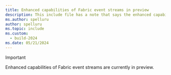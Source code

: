 ```yaml
---
title: Enhanced capabilities of Fabric event streams in preview
description: This include file has a note that says the enhanced capabilities of Fabric event streams are currently in preview.
ms.author: spelluru
author: spelluru
ms.topic: include
ms.custom:
  - build-2024
ms.date: 05/21/2024
---
```



> [!IMPORTANT]
> Enhanced capabilities of Fabric event streams are currently in preview. 